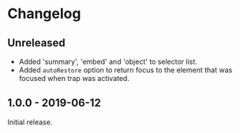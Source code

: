 # Changelog

## Unreleased

- Added 'summary', 'embed' and 'object' to selector list.
- Added `autoRestore` option to return focus to the element that was focused when trap was activated.

## 1.0.0 - 2019-06-12

Initial release.
